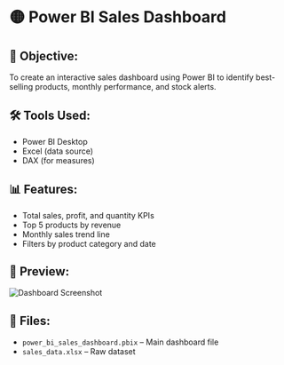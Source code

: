 # 🟡 Power BI Sales Dashboard

## 🧠 Objective:
To create an interactive sales dashboard using Power BI to identify best-selling products, monthly performance, and stock alerts.

## 🛠 Tools Used:
- Power BI Desktop
- Excel (data source)
- DAX (for measures)

## 📊 Features:
- Total sales, profit, and quantity KPIs
- Top 5 products by revenue
- Monthly sales trend line
- Filters by product category and date

## 📸 Preview:
![Dashboard Screenshot](./screenshot.png)

## 📁 Files:
- `power_bi_sales_dashboard.pbix` – Main dashboard file
- `sales_data.xlsx` – Raw dataset
